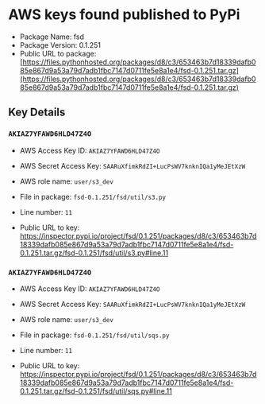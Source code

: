 # AWS keys found published to PyPi

* Package Name: fsd
* Package Version: 0.1.251
* Public URL to package: [https://files.pythonhosted.org/packages/d8/c3/653463b7d18339dafb085e867d9a53a79d7adb1fbc7147d0711fe5e8a1e4/fsd-0.1.251.tar.gz](https://files.pythonhosted.org/packages/d8/c3/653463b7d18339dafb085e867d9a53a79d7adb1fbc7147d0711fe5e8a1e4/fsd-0.1.251.tar.gz)

## Key Details

### `AKIAZ7YFAWD6HLD47Z4O`

* AWS Access Key ID: `AKIAZ7YFAWD6HLD47Z4O`
* AWS Secret Access Key: `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` 
* AWS role name: `user/s3_dev`
* File in package: `fsd-0.1.251/fsd/util/s3.py`
* Line number: `11`

* Public URL to key: https://inspector.pypi.io/project/fsd/0.1.251/packages/d8/c3/653463b7d18339dafb085e867d9a53a79d7adb1fbc7147d0711fe5e8a1e4/fsd-0.1.251.tar.gz/fsd-0.1.251/fsd/util/s3.py#line.11



### `AKIAZ7YFAWD6HLD47Z4O`

* AWS Access Key ID: `AKIAZ7YFAWD6HLD47Z4O`
* AWS Secret Access Key: `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` 
* AWS role name: `user/s3_dev`
* File in package: `fsd-0.1.251/fsd/util/sqs.py`
* Line number: `11`

* Public URL to key: https://inspector.pypi.io/project/fsd/0.1.251/packages/d8/c3/653463b7d18339dafb085e867d9a53a79d7adb1fbc7147d0711fe5e8a1e4/fsd-0.1.251.tar.gz/fsd-0.1.251/fsd/util/sqs.py#line.11


